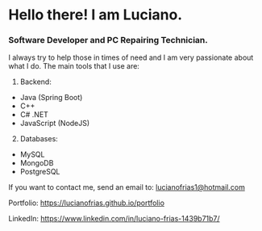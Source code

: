


# Hello there! I am Luciano.
### Software Developer and PC Repairing Technician.

I always try to help those in times of need and I am very passionate about what I do.
The main tools that I use are: 

1. Backend: 
-  Java (Spring Boot)
-  C++
-  C# .NET
-  JavaScript (NodeJS)

2. Databases:
-  MySQL
-  MongoDB
-  PostgreSQL

If you want to contact me, send an email to: lucianofrias1@hotmail.com

Portfolio: https://lucianofrias.github.io/portfolio

LinkedIn: https://www.linkedin.com/in/luciano-frias-1439b71b7/


